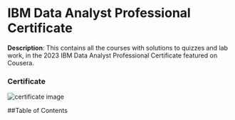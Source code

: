# IBM Data Analyst Professional Certificate
**Description**: This contains all the courses with solutions to quizzes and lab work, in the 2023 IBM Data Analyst Professional Certificate featured on Cousera.

### Certificate
![certificate image](https://coursera.org/share/7dc75a9569eb1380ea74ef00e40c4a17)

##Table of Contents
